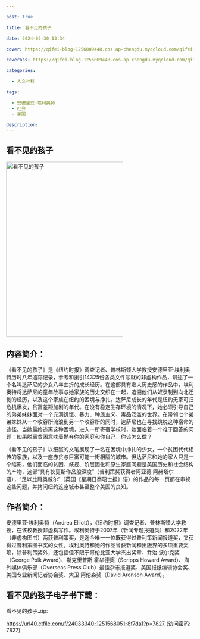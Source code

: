 ```yaml
---

post: true

title: 看不见的孩子

date: 2024-05-30 13:34

cover: https://qifei-blog-1256009448.cos.ap-chengdu.myqcloud.com/qifei-blog/s34508148.jpg

coveross: https://qifei-blog-1256009448.cos.ap-chengdu.myqcloud.com/qifei-blog/s34508148.jpg

categories:

  - 人文社科

tags:

  - 安德里亚·埃利奥特
  - 社会
  - 美国

description:
---
```


## 看不见的孩子

<img alt="看不见的孩子" class="aligncenter loading" data-was-processed="true" decoding="async" fetchpriority="high" height="471" src="https://qifei-blog-1256009448.cos.ap-chengdu.myqcloud.com/qifei-blog/s34508148.jpg" style="cursor: zoom-in;" width="314"/>

## 内容简介：

《看不见的孩子》是《纽约时报》调查记者、普林斯顿大学教授安德里亚·埃利奥特历时八年追踪记录，参考和援引14325份各类文件写就的非虚构作品，讲述了一个名叫达萨尼的少女八年曲折的成长经历。在这部具有宏大历史感的作品中，埃利奥特将达萨尼的童年故事与她家族的历史交织在一起，追溯他们从奴隶制到向北迁徙的经历，以及这个家族在纽约的困境与挣扎。达萨尼成长的年代是纽约无家可归危机爆发，贫富差距加剧的年代。在没有稳定生存环境的情况下，她必须引导自己的弟弟妹妹面对一个充满饥饿、暴力、种族主义、毒品泛滥的世界。在带领七个弟弟妹妹从一个收容所流浪到另一个收容所的同时，达萨尼也在寻找跳脱这种宿命的途径。当她最终逃离这种困境，进入一所寄宿学校时，她面临着一个难于回答的问题：如果脱离贫困意味着抛弃你的家庭和你自己，你该怎么做？

《看不见的孩子》以细腻的文笔展现了一名在困境中挣扎的少女，一个贫困代代相传的家族，以及一座赤贫与巨富可能一街相隔的城市。但达萨尼和她的家人只是一个缩影，他们面临的贫困、歧视、阶层固化和原生家庭问题是美国历史和社会结构的产物，这部“具有狄更斯作品般深度”（普利策奖获得者阿亚德·阿赫塔尔语），“足以比肩奥威尔”（英国《星期日泰晤士报》语）的作品的每一页都在审视这些问题，并拷问纽约这座城市甚至整个美国的良知。

## 作者简介：

安德里亚·埃利奥特（Andrea Elliott），《纽约时报》调查记者、普林斯顿大学教授，在该校教授非虚构写作。埃利奥特于2007年（新闻专题报道类）和2022年（非虚构图书）两获普利策奖，是迄今唯一一位既获得过普利策新闻报道奖，又获得过普利策图书奖的女性。埃利奥特和她的作品曾获新闻和出版界的多项重要奖项，除普利策奖外，还包括但不限于哥伦比亚大学杰出奖章、乔治·波尔克奖（George Polk Award）、斯克里普斯·霍华德奖（Scripps Howard Award）、海外媒体俱乐部（Overseas Press Club）最佳杂志报道奖、美国报纸编辑协会奖、美国专业新闻记者协会奖、大卫·阿伦森奖（David Aronson Award）。

## 看不见的孩子电子书下载：

看不见的孩子.zip: 

https://url40.ctfile.com/f/24033340-1251568051-8f7da1?p=7827 (访问密码: 7827)
